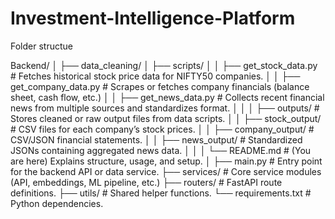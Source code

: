 # Investment-Intelligence-Platform

Folder structue 

Backend/
│
├── data_cleaning/
│   ├── scripts/
│   │   ├── get_stock_data.py      # Fetches historical stock price data for NIFTY50 companies.
│   │   ├── get_company_data.py    # Scrapes or fetches company financials (balance sheet, cash flow, etc.)
│   │   ├── get_news_data.py       # Collects recent financial news from multiple sources and standardizes format.
│   │
│   ├── outputs/                   # Stores cleaned or raw output files from data scripts.
│   │   ├── stock_output/          # CSV files for each company’s stock prices.
│   │   ├── company_output/        # CSV/JSON financial statements.
│   │   ├── news_output/           # Standardized JSONs containing aggregated news data.
│   │
│   └── README.md                  # (You are here) Explains structure, usage, and setup.
│
├── main.py                        # Entry point for the backend API or data service.
├── services/                      # Core service modules (API, embeddings, ML pipeline, etc.)
├── routers/                       # FastAPI route definitions.
├── utils/                         # Shared helper functions.
└── requirements.txt               # Python dependencies.
